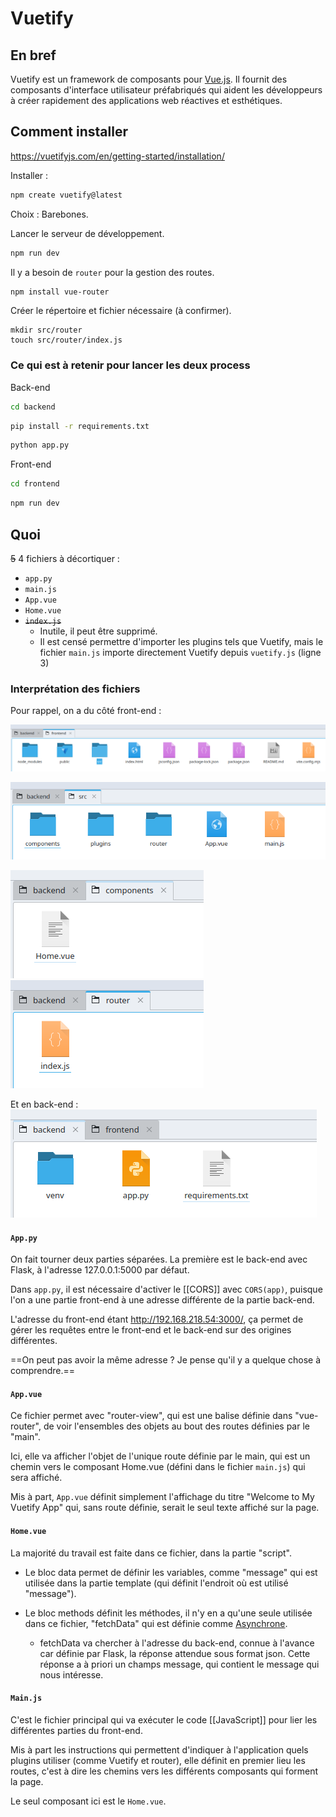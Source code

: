 # Vuetify 
## En bref 
Vuetify est un framework de composants pour [Vue.js](VueJS.md). Il fournit des composants d'interface utilisateur préfabriqués qui aident les développeurs à créer rapidement des applications web réactives et esthétiques. 

## Comment installer 
https://vuetifyjs.com/en/getting-started/installation/ 

Installer : 
```bash
npm create vuetify@latest
```

Choix : Barebones. 

Lancer le serveur de développement. 
```bash
npm run dev
```

Il y a besoin de `router` pour la gestion des routes. 
```bash
npm install vue-router
```

Créer le répertoire et fichier nécessaire (à confirmer). 
```
mkdir src/router
touch src/router/index.js
```

### Ce qui est à retenir pour lancer les deux process 
Back-end 
```bash
cd backend
```
```bash
pip install -r requirements.txt
```
```bash
python app.py
```

Front-end 
```bash
cd frontend
```
```bash
npm run dev
```

## Quoi 
~~5~~ 4 fichiers à décortiquer : 
- `app.py` 
- `main.js` 
- `App.vue`
- `Home.vue`
- ~~`index.js`~~ 
	- Inutile, il peut être supprimé. 
	- Il est censé permettre d'importer les plugins tels que Vuetify, mais le fichier `main.js` importe directement Vuetify depuis `vuetify.js` (ligne 3) 

### Interprétation des fichiers
Pour rappel, on a du côté front-end :

![600](attachments/Pasted%20image%2020250522135423.png)

![400](attachments/Pasted%20image%2020250522135452.png)

![200](attachments/Pasted%20image%2020250522135534.png) ![200](attachments/Pasted%20image%2020250522135555.png)

Et en back-end :
![400](attachments/Pasted%20image%2020250522135654.png)

#### `App.py` 
On fait tourner deux parties séparées. 
La première est le back-end avec Flask, à l'adresse 127.0.0.1:5000 par défaut. 

Dans `app.py`, il est nécessaire d'activer le [[CORS]] avec `CORS(app)`, puisque l'on a une partie front-end à une adresse différente de la partie back-end. 

L'adresse du front-end étant http://192.168.218.54:3000/, ça permet de gérer les requêtes entre le front-end et le back-end sur des origines différentes. 

==On peut pas avoir la même adresse ? Je pense qu'il y a quelque chose à comprendre.== 

#### `App.vue` 
Ce fichier permet avec "router-view", qui est une balise définie dans "vue-router", de voir l'ensembles des objets au bout des routes définies par le "main". 

Ici, elle va afficher l'objet de l'unique route définie par le main, qui est un chemin vers le composant Home.vue (défini dans le fichier `main.js`) qui sera affiché. 

Mis à part, `App.vue` définit simplement l'affichage du titre "Welcome to My Vuetify App" qui, sans route définie, serait le seul texte affiché sur la page. 

#### `Home.vue` 
La majorité du travail est faite dans ce fichier, dans la partie "script". 

- Le bloc data permet de définir les variables, comme "message" qui est utilisée dans la partie template (qui définit l'endroit où est utilisé "message"). 

- Le bloc methods définit les méthodes, il n'y en a qu'une seule utilisée dans ce fichier, "fetchData" qui est définie comme [Asynchrone](Asynchrone.md).
	- fetchData va chercher à l'adresse du back-end, connue à l'avance car définie par Flask, la réponse attendue sous format json. Cette réponse a à priori un champs message, qui contient le message qui nous intéresse.

#### `Main.js` 
C'est le fichier principal qui va exécuter le code [[JavaScript]] pour lier les différentes parties du front-end. 

Mis à part les instructions qui permettent d'indiquer à l'application quels plugins utiliser (comme Vuetify et router), elle définit en premier lieu les routes, c'est à dire les chemins vers les différents composants qui forment la page. 

Le seul composant ici est le `Home.vue`.